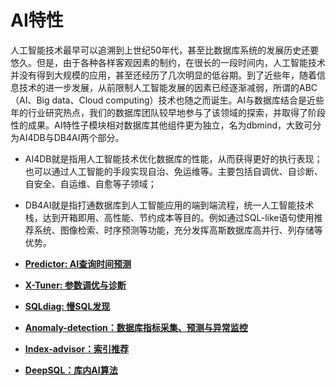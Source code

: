 # AI特性<a name="ZH-CN_TOPIC_0289900557"></a>

人工智能技术最早可以追溯到上世纪50年代，甚至比数据库系统的发展历史还要悠久。但是，由于各种各样客观因素的制约，在很长的一段时间内，人工智能技术并没有得到大规模的应用，甚至还经历了几次明显的低谷期。到了近些年，随着信息技术的进一步发展，从前限制人工智能发展的因素已经逐渐减弱，所谓的ABC（AI、Big data、Cloud computing）技术也随之而诞生。AI与数据库结合是近些年的行业研究热点，我们的数据库团队较早地参与了该领域的探索，并取得了阶段性的成果。AI特性子模块相对数据库其他组件更为独立，名为dbmind，大致可分为AI4DB与DB4AI两个部分。

-   AI4DB就是指用人工智能技术优化数据库的性能，从而获得更好的执行表现；也可以通过人工智能的手段实现自治、免运维等。主要包括自调优、自诊断、自安全、自运维、自愈等子领域；
-   DB4AI就是指打通数据库到人工智能应用的端到端流程，统一人工智能技术栈，达到开箱即用、高性能、节约成本等目的。例如通过SQL-like语句使用推荐系统、图像检索、时序预测等功能，充分发挥高斯数据库高并行、列存储等优势。

-   **[Predictor: AI查询时间预测](Predictor-AI查询时间预测.md)**  

-   **[X-Tuner: 参数调优与诊断](X-Tuner-参数调优与诊断.md)**  

-   **[SQLdiag: 慢SQL发现](SQLdiag-慢SQL发现.md)**  

-   **[Anomaly-detection：数据库指标采集、预测与异常监控](Anomaly-detection-数据库指标采集-预测与异常监控.md)**  

-   **[Index-advisor：索引推荐](Index-advisor-索引推荐.md)**  

-   **[DeepSQL：库内AI算法](DeepSQL-库内AI算法.md)**  


